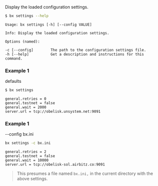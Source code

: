 Display the loaded configuration settings.  
```sh
$ bx settings --help
```
```
Usage: bx settings [-h] [--config VALUE]                                 

Info: Display the loaded configuration settings.                         

Options (named):

-c [--config]        The path to the configuration settings file.        
-h [--help]          Get a description and instructions for this command.
```
### Example 1
defaults
```sh
$ bx settings
```
```
general.retries = 0
general.testnet = false
general.wait = 2000
server.url = tcp://obelisk.unsystem.net:9091
```
### Example 1
--config bx.ini
```sh
bx settings -c bx.ini
```
```
general.retries = 2
general.testnet = false
general.wait = 10000
server.url = tcp://obelisk-sol.airbitz.co:9091
```

> This presumes a file named `bx.ini,` in the current directory with the above settings.